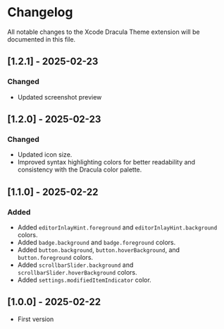 # Changelog

All notable changes to the Xcode Dracula Theme extension will be documented in this file.

## [1.2.1] - 2025-02-23

### Changed

- Updated screenshot preview

## [1.2.0] - 2025-02-23

### Changed

- Updated icon size.
- Improved syntax highlighting colors for better readability and consistency with the Dracula color palette.

## [1.1.0] - 2025-02-22

### Added

- Added `editorInlayHint.foreground` and `editorInlayHint.background` colors.
- Added `badge.background` and `badge.foreground` colors.
- Added `button.background`, `button.hoverBackground`, and `button.foreground` colors.
- Added `scrollbarSlider.background` and `scrollbarSlider.hoverBackground` colors.
- Added `settings.modifiedItemIndicator` color.

## [1.0.0] - 2025-02-22

- First version

